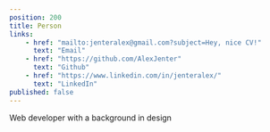 ```yaml
---
position: 200
title: Person
links:
    - href: "mailto:jenteralex@gmail.com?subject=Hey, nice CV!"
      text: "Email"
    - href: "https://github.com/AlexJenter"
      text: "Github"
    - href: "https://www.linkedin.com/in/jenteralex/"
      text: "LinkedIn" 
published: false
---
```


Web developer with a background in design
